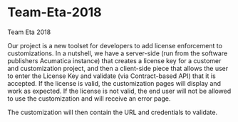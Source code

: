 # Team-Eta-2018
Team Eta 2018

Our project is a new toolset for developers to add license enforcement to customizations.  In a nutshell, we have a server-side (run from the software publishers Acumatica instance) that creates a license key for a customer and customization project, and then a client-side piece that allows the user to enter the License Key and validate (via Contract-based API) that it is accepted.  If the license is valid, the customization pages will display and work as expected.  If the license is not valid, the end user will not be allowed to use the customization and will receive an error page.
 
The customization will then contain the URL and credentials to validate.  

